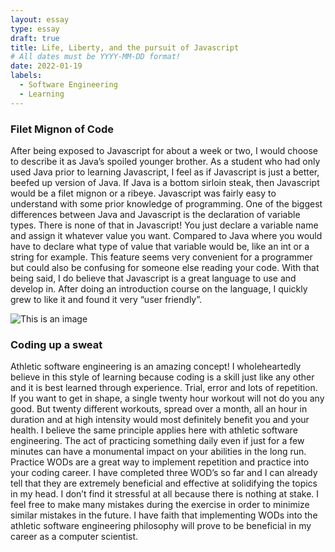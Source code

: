 ```yaml
---
layout: essay
type: essay
draft: true
title: Life, Liberty, and the pursuit of Javascript
# All dates must be YYYY-MM-DD format!
date: 2022-01-19
labels:
  - Software Engineering
  - Learning
---
```



### Filet Mignon of Code
After being exposed to Javascript for about a week or two, I would choose to describe it as Java’s spoiled younger brother.  As a student who had only used Java prior to learning Javascript, I feel as if Javascript is just a better, beefed up version of Java. If Java is a bottom sirloin steak, then Javascript would be a filet mignon or a ribeye. Javascript was fairly easy to understand with some prior knowledge of programming. One of the biggest differences between Java and Javascript is the declaration of variable types. There is none of that in Javascript! You just declare a variable name and assign it whatever value you want. Compared to Java where you would have to declare what type of value that variable would be, like an int or a string for example. This feature seems very convenient for a programmer but could also be confusing for someone else reading your code. With that being said, I do believe that Javascript is a great language to use and develop in. After doing an introduction course on the language, I quickly grew to like it and found it very “user friendly”.

![This is an image](https://image.freepik.com/free-vector/cute-carrot-workout-cartoon-vector-icon-illustration-sport-vegetable-icon-concept-isolated-premium-vector-flat-cartoon-style_138676-1445.jpg)

### Coding up a sweat
Athletic software engineering is an amazing concept! I wholeheartedly believe in this style of learning because coding is a skill just like any other and it is best learned through experience. Trial, error and lots of repetition. If you want to get in shape, a single twenty hour workout will not do you any good. But twenty different workouts, spread over a month, all an hour in duration and at high intensity would most definitely benefit you and your health. I believe the same principle applies here with athletic software engineering. The act of practicing something daily even if just for a few minutes can have a monumental impact on your abilities in the long run. Practice WODs are a great way to implement repetition and practice into your coding career. I have completed three WOD’s so far and I can already tell that they are extremely beneficial and effective at solidifying the topics in my head. I don’t find it stressful at all because there is nothing at stake. I feel free to make many mistakes during the exercise in order to minimize similar mistakes in the future. I have faith that implementing WODs into the athletic software engineering philosophy will prove to be beneficial in my career as a computer scientist.



